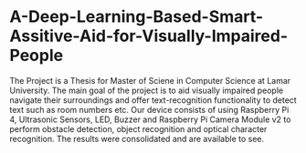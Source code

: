 # A-Deep-Learning-Based-Smart-Assitive-Aid-for-Visually-Impaired-People
The Project is a Thesis for Master of Sciene in Computer Science at Lamar University. The main goal of the project is to aid visually impaired people navigate their surroundings and offer text-recognition functionality to detect text such as room numbers etc. Our device consists of using Raspberry Pi 4, Ultrasonic Sensors, LED, Buzzer and Raspberry Pi Camera Module v2 to perform obstacle detection, object recognition and optical character recognition. The results were consolidated and are available to see.
